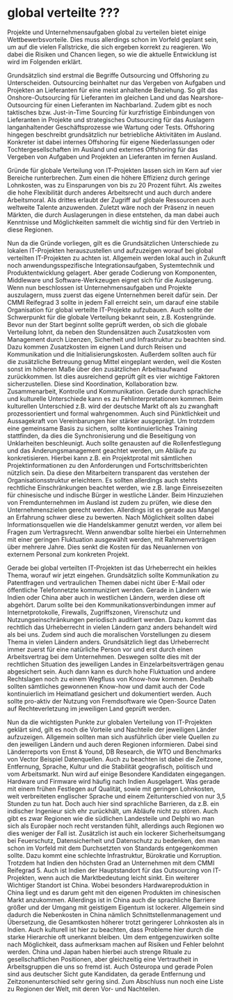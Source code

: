 ﻿# global verteilte ???
 Projekte und Unternehmensaufgaben global zu verteilen bietet einige 
Wettbewerbsvorteile. Dies muss allerdings schon im Vorfeld geplant sein, um auf die
vielen Fallstricke, die sich ergeben korrekt zu reagieren. Wo dabei die Risiken und
Chancen liegen, so wie die aktuelle Entwicklung ist wird im Folgenden erklärt.

Grundsätzlich sind erstmal die Begriffe Outsourcing und Offshoring zu Unterscheiden.
Outsourcing beinhaltet nur das Vergeben von Aufgaben und Projekten an Lieferanten für
eine meist anhaltende Beziehung. So gilt das Onshore-Outsourcing für Lieferanten im
gleichen Land und das Nearshore-Outsourcing für einen Lieferanten im Nachbarland.
Zudem gibt es noch taktisches bzw. Just-in-Time Sourcing für kurzfristige 
Einbindungen von Lieferanten in Projekte und strategisches Outsourcing für das 
Auslagern langanhaltender Geschäftsprozesse wie Wartung oder Tests. Offshoring 
hingegen beschreibt grundsätzlich nur betriebliche Aktivitäten im Ausland. Konkreter 
ist dabei internes Offshoring für eigene Niederlassungen oder Tochtergesellschaften 
im Ausland und externes Offshoring für das Vergeben von Aufgaben und Projekten an 
Lieferanten im fernen Ausland.

Gründe für globale Verteilung von IT-Projekten lassen sich im Kern auf vier Bereiche 
runterbrechen. Zum einen die höhere Effizienz durch geringe Lohnkosten, was zu 
Einsparungen von bis zu 20 Prozent führt. Als zweites die hohe Flexibilität durch 
anderes Arbeitsrecht und auch durch andere Arbeitsmoral. Als drittes erlaubt der 
Zugriff auf globale Ressourcen auch weltweite Talente anzuwenden. Zuletzt wäre noch 
der Präsenz in neuen Märkten, die durch Auslagerungen in diese entstehen, da man 
dabei auch Kenntnisse und Möglichkeiten sammelt die wichtig sind für den Vertrieb 
in diese Regionen.

Nun da die Gründe vorliegen, gilt es die Grundsätzlichen Unterschiede zu lokalen 
IT-Projekten herauszustellen und aufzuzeigen worauf bei global verteilten 
IT-Projekten zu achten ist. Allgemein werden lokal auch in Zukunft noch 
anwendungsspezifische Integrationsaufgaben, Systemtechnik und Produktentwicklung 
gelagert. Aber gerade Codierung von Komponenten, Middleware und Software-Werkzeugen 
eignet sich für die Auslagerung. Wenn nun beschlossen ist Unternehmensaufgaben und 
Projekte auszulagern, muss zuerst das eigene Unternehmen bereit dafür sein. 
Der CMMI Reifegrad 3 sollte in jedem Fall erreicht sein, um darauf eine stabile 
Organisation für global verteilte IT-Projekte aufzubauen. Auch sollte der 
Schwerpunkt für die globale Verteilung bekannt sein, z.B. Kostengründe. 
Bevor nun der Start beginnt sollte geprüft werden, ob sich die globale Verteilung 
lohnt, da neben den Stundensätzen auch Zusatzkosten vom Management durch 
Lizenzen, Sicherheit und Infrastruktur zu beachten sind. Dazu kommen Zusatzkosten 
im eignen Land durch Reisen und Kommunikation und die Initialisierungskosten. 
Außerdem sollten auch für die zusätzliche Betreuung genug Mittel eingeplant 
werden, weil die Kosten sonst im höheren Maße über den zusätzlichen 
Arbeitsaufwand zurückkommen. Ist dies ausreichend geprüft gilt es vier wichtige 
Faktoren sicherzustellen. Diese sind Koordination, Kollaboration bzw. 
Zusammenarbeit, Kontrolle und Kommunikation. Gerade durch sprachliche und 
kulturelle Unterschiede kann es zu Fehlinterpretationen kommen. Beim 
kulturellen Unterschied z.B. wird der deutsche Markt oft als zu zwanghaft 
prozessorientiert und formal wahrgenommen. Auch sind Pünktlichkeit und 
Aussagekraft von Vereinbarungen hier stärker ausgeprägt. Um trotzdem eine 
gemeinsame Basis zu sichern, sollte kontinuierliches Training stattfinden, 
da dies die Synchronisierung und die Beseitigung von Unklarheiten beschleunigt.
Auch sollte genausten auf die Rollenfestlegung und das Änderungsmanagement 
geachtet werden, um Abläufe zu konkretisieren. Hierbei kann z.B. ein Projektprotal 
mit sämtlichen Projektinformationen zu den Anforderungen und Fortschrittsberichten 
nützlich sein. Da diese den Mitarbeitern transparent das verstehen der 
Organisationsstruktur erleichtern. Es sollten allerdings auch stehts rechtliche
Einschränkungen beachtet werden, wie z.B. lange Einreisezeiten für chinesische 
und indische Bürger in westliche Länder. Beim Hinzuziehen von Fremdunternehmen 
im Ausland ist zudem zu prüfen, wie diese den Unternehmenszielen gerecht werden.
Allerdings ist es gerade aus Mangel an Erfahrung schwer diese zu bewerten.
Nach Möglichkeit sollten dabei Informationsquellen wie die Handelskammer genutzt 
werden, vor allem bei Fragen zum Vertragsrecht. Wenn anwendbar sollte hierbei ein 
Unternehmen mit einer geringen Fluktuation ausgewählt werden, mit Rahmenverträgen 
über mehrere Jahre. Dies senkt die Kosten für das Neuanlernen von externem 
Personal zum konkreten Projekt.

Gerade bei global verteilten IT-Projekten ist das Urheberrecht ein heikles Thema, 
worauf wir jetzt eingehen. Grundsätzlich sollte Kommunikation zu Patentfragen 
und vertraulichen Themen dabei nicht über E-Mail oder öffentliche Telefonnetzte 
kommuniziert werden. Gerade in Ländern wie Indien oder China aber auch in 
westlichen Ländern, werden diese oft abgehört. Darum sollte bei den 
Kommunikationsverbindungen immer auf Internetprotokolle, Firewalls, Zugriffszonen, 
Virenschutz und Nutzungseinschränkungen periodisch auditiert werden. Dazu kommt 
das rechtlich das Urheberrecht in vielen Ländern ganz anders behandelt wird als 
bei uns. Zudem sind auch die moralischen Vorstellungen zu diesem Thema in vielen 
Ländern anders. Grundsätzlich liegt das Urheberrecht immer zuerst für eine 
natürliche Person vor und erst durch einen Arbeitsvertrag bei dem Unternehmen. 
Deswegen sollte dies mit der rechtlichen Situation des jeweiligen Landes in 
Einzelarbeitsverträgen genau abgesichert sein. Auch dann kann es durch hohe 
Fluktuation und andere Rechtslagen noch zu einem Wegfluss von Know-how kommen.
Deshalb sollten sämtliches gewonnenen Know-how und damit auch der Code 
kontinuierlich im Heimatland gesichert und dokumentiert werden. Auch sollte 
pro-aktiv der Nutzung von Fremdsoftware wie Open-Source Daten auf 
Rechteverletzung im jeweiligen Land geprüft werden.

Nun da die wichtigsten Punkte zur globalen Verteilung von IT-Projekten geklärt 
sind, gilt es noch die Vorteile und Nachteile der jeweiligen Länder aufzuzeigen.
Allgemein sollten man sich ausführlich über viele Quellen zu den jeweiligen 
Ländern und auch deren Regionen informieren. Dabei sind Länderreports von 
Ernst & Yound, DB Research, die WTO und Benchmarks von Vector Beispiel 
Datenquellen. Auch zu beachten ist dabei die Zeitzone, Entfernung, Sprache, 
Kultur und die Stabilität geografisch, politisch und vom Arbeitsmarkt. Nun wird 
auf einige Besondere Kandidaten eingegangen. Hardware und Firmware wird häufig 
nach Indien Ausgelagert. Was gerade mit einem frühen Festlegen auf Qualität, 
sowie mit geringen Lohnkosten, weit verbreiteten englischer Sprache und 
einem Zeitunterschied von nur 3,5 Stunden zu tun hat. Doch auch hier sind 
sprachliche Barrieren, da z.B. ein indischer Ingenieur sich ehr zurückhält, 
um Abläufe nicht zu stören. Auch gibt es zwar Regionen wie die südlichen 
Landesteile und Delphi wo man sich als Europäer noch recht verstanden fühlt, 
allerdings auch Regionen wo dies weniger der Fall ist. Zusätzlich ist auch ein 
lockerer Sicherheitsumgang bei Feuerschutz, Datensicherheit und Datenschutz zu 
bedenken, den man schon im Vorfeld mit dem Durchsetzten von Standards 
entgegenkommen sollte. Dazu kommt eine schlechte Infrastruktur, Bürokratie 
und Korruption. Trotzdem hat Indien den höchsten Grad an Unternehmen mit dem 
CMMI Reifegrad 5. Auch ist Indien der Hauptstandort für das Outsourcing von 
IT-Projekten, wenn auch die Marktbedeutung leicht sinkt. Ein weiterer Wichtiger 
Standort ist China. Wobei besonders Hardwareproduktion in China liegt und es 
darum geht mit den eigenen Produkten im chinesischen Markt anzukommen. Allerdings 
ist in China auch die sprachliche Barriere größer und der Umgang mit geistigem 
Eigentum ist lockerer. Allgemein sind dadurch die Nebenkosten in China nämlich 
Schnittstellenmanagement und Übersetzung, die Gesamtkosten höherer trotzt 
geringerer Lohnkosten als in Indien. Auch kulturell ist hier zu beachten, dass 
Probleme hier durch die starke Hierarchie oft unerkannt bleiben. Um dem 
entgegenzuwirken sollte nach Möglichkeit, dass aufmerksam machen auf Risiken und 
Fehler belohnt werden. China und Japan haben hierbei auch strenge Rituale zu 
gesellschaftlichen Positionen, aber gleichzeitig eine Vertrautheit in 
Arbeitsgruppen die uns so fremd ist. Auch Osteuropa und gerade Polen sind aus 
deutscher Sicht gute Kandidaten, da gerade Entfernung und Zeitzonenunterschied 
sehr gering sind. Zum Abschluss nun noch eine Liste zu Regionen der Welt, mit 
deren Vor- und Nachteilen.

<add Bild_Datei globale_Regionsbewertung.png>
<Global verteilte IT-Projekte Abbildung 20.3>
